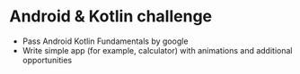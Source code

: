 # Android & Kotlin challenge
* Pass Android Kotlin Fundamentals by google
* Write simple app (for example, calculator) with animations and additional opportunities
